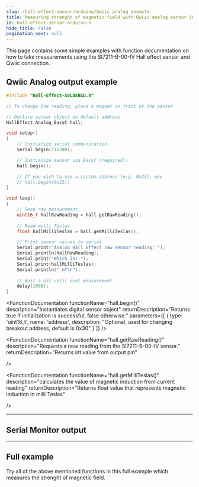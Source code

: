 ```yaml
---
slug: /hall-effect-sensor/arduino/Qwiic analog example 
title: Measuring strenght of magnetic field with Qwiic analog sensor (example)
id: hall-effect-sensor-arduino-5 
hide_title: False
pagination_next: null
---
```


This page contains some simple examples with function documentation on how to take measurements using the SI7211-B-00-IV Hall effect sensor and Qwiic connection.

## Qwiic Analog output example
```cpp
#include "Hall-Effect-SOLDERED.h"

// To change the reading, place a magnet in front of the sensor

// Declare sensor object on default address
HallEffect_Analog_EasyC hall;

void setup()
{
    // Initialize serial communication
    Serial.begin(115200);

    // Initialize sensor via EasyC (required!)
    hall.begin();

    // If you wish to use a custom address (e.g. 0x33), use
    // hall.begin(0x33);
}

void loop()
{
    // Read raw measurement
    uint16_t hallRawReading = hall.getRawReading();
    
    // Read milli Teslas
    float hallMilliTeslas = hall.getMilliTeslas();

    // Print sensor values to serial
    Serial.print("Analog Hall Effect raw sensor reading: ");
    Serial.println(hallRawReading);
    Serial.print("Which is: ");
    Serial.print(hallMilliTeslas);
    Serial.println(" mT\n");
    
    // Wait a bit until next measurement
    delay(1000);
}
```

<FunctionDocumentation
  functionName="HallEffect_Analog_EasyC hall()"
  description="Instantiates analog sensor object"
/>

<FunctionDocumentation
  functionName="hall.begin()"
  description="Instantiates digital sensor object"
  returnDescription="Returns true if initialization is successful, false otherwise."
  parameters={[
    { type: 'uint16_t', name: 'address', description: "Optional, used for changing breakout address, default is 0x30" }
  ]}
/>

<FunctionDocumentation
  functionName="hall.getRawReading()"
  description="Requests a new reading from the SI7211-B-00-IV sensor."
  returnDescription="Returns int value from output pin"

/>

<FunctionDocumentation
  functionName="hall.getMilliTeslas()"
  description="calculates the value of magnetic induction from current reading"
  returnDescription="Returns float value that represents magnetic induction in milli Teslas"
  
/>

---

## Serial Monitor output
<CenteredImage src="/img/hall-effect-sensor/hall-effect-sensor_analog_serial_monitor.jpg" alt="SI7211-B-00-IV sensor on board" caption="output from Serial Monitor" width="400px" />

---

## Full example

Try all of the above mentioned functions in this full example which measures the strenght of magnetic field.

<QuickLink 
  title="analogReadEasyC.ino" 
  description="Example file for using analog Hall effect sensor with easyC/Qwiic/I2C"
  url="https://github.com/SolderedElectronics/Soldered-Hall-Effect-Sensor-Arduino-Library/blob/main/examples/analogReadEasyC/analogReadEasyC.ino" 
/>